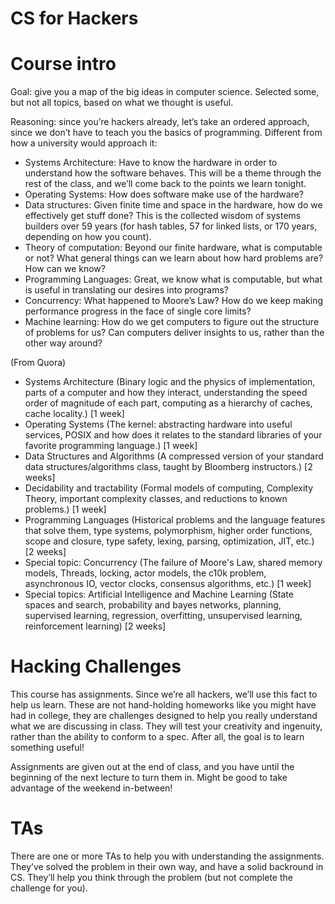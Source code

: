 CS for Hackers
==============

# Course intro

Goal: give you a map of the big ideas in computer science.  Selected some, but
not all topics, based on what we thought is useful.

Reasoning: since you’re hackers already, let’s take an ordered approach, since
we don’t have to teach you the basics of programming. Different from how a
university would approach it:

- Systems Architecture: Have to know the hardware in order to understand how
  the software behaves. This will be a theme through the rest of the class, and
  we’ll come back to the points we learn tonight.  
- Operating Systems: How does software make use of the hardware?
- Data structures: Given finite time and space in the hardware, how do we
  effectively get stuff done? This is the collected wisdom of systems builders
  over 59 years (for hash tables, 57 for linked lists, or 170 years, depending
  on how you count).  
- Theory of computation: Beyond our finite hardware, what is computable or not?
  What general things can we learn about how hard problems are? How can we
  know?  
- Programming Languages: Great, we know what is computable, but what is useful
  in translating our desires into programs?  
- Concurrency: What happened to Moore’s Law? How do we keep making performance
  progress in the face of single core limits?  
- Machine learning: How do we get computers to figure out the structure of
  problems for us? Can computers deliver insights to us, rather than the other
  way around?

(From Quora)

- Systems Architecture (Binary logic and the physics of implementation, parts
  of a computer and how they interact, understanding the speed order of
  magnitude of each part, computing as a hierarchy of caches, cache locality.)
  [1 week]
- Operating Systems (The kernel: abstracting hardware into useful services,
  POSIX and how does it relates to the standard libraries of your favorite
  programming language.) [1 week]
- Data Structures and Algorithms (A compressed version of your standard data
  structures/algorithms class, taught by Bloomberg instructors.) [2 weeks]
- Decidability and tractability (Formal models of computing, Complexity Theory,
  important complexity classes, and reductions to known problems.) [1 week]
- Programming Languages (Historical problems and the language features that
  solve them, type systems, polymorphism, higher order functions, scope and
  closure, type safety, lexing, parsing, optimization, JIT, etc.) [2 weeks]
- Special topic: Concurrency (The failure of Moore's Law, shared memory models,
  Threads, locking, actor models, the c10k problem, asynchronous IO, vector
  clocks, consensus algorithms, etc.) [1 week]
- Special topics: Artificial Intelligence and Machine Learning (State spaces
  and search, probability and bayes networks, planning, supervised learning,
  regression, overfitting, unsupervised learning, reinforcement learning) [2
  weeks]

# Hacking Challenges

This course has assignments. Since we’re all hackers, we’ll use this fact to
help us learn. These are not hand-holding homeworks like you might have had in
college, they are challenges designed to help you really understand what we are
discussing in class. They will test your creativity and ingenuity, rather than
the ability to conform to a spec.  After all, the goal is to learn something
useful!

Assignments are given out at the end of class, and you have until the beginning
of the next lecture to turn them in.  Might be good to take advantage of the
weekend in-between!

# TAs

There are one or more TAs to help you with understanding the assignments.
They’ve solved the problem in their own way, and have a solid backround in CS.
They’ll help you think through the problem (but not complete the challenge for
you).

